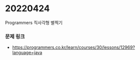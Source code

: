 # 20220424
Programmers 직사각형 별찍기 

### 문제 링크
- https://programmers.co.kr/learn/courses/30/lessons/12969?language=java
